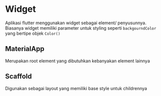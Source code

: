 # Widget

Aplikasi flutter menggunakan widget sebagai element/ penyusunnya. Biasanya widget memiliki parameter untuk styling seperti `backgourndColor` yang bertipe objek `Color()`

## MaterialApp

Merupakan root element yang dibutuhkan kebanyakan element lainnya

## Scaffold

Digunakan sebagai layout yang memiliki base style untuk childrennya

